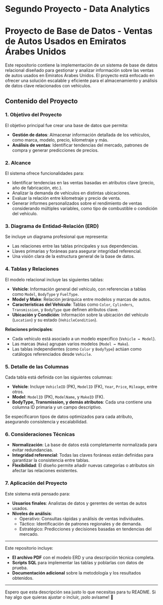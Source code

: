 # Segundo Proyecto - Data Analytics

# Proyecto de Base de Datos - Ventas de Autos Usados en Emiratos Árabes Unidos

Este repositorio contiene la implementación de un sistema de base de datos relacional diseñado para gestionar y analizar información sobre las ventas de autos usados en Emiratos Árabes Unidos. El proyecto está enfocado en ofrecer una solución escalable y eficiente para el almacenamiento y análisis de datos clave relacionados con vehículos.

## Contenido del Proyecto

### 1. Objetivo del Proyecto
El objetivo principal fue crear una base de datos que permita:
- **Gestión de datos**: Almacenar información detallada de los vehículos, como marca, modelo, precio, kilometraje y más.
- **Análisis de ventas**: Identificar tendencias del mercado, patrones de compra y generar predicciones de precios.

### 2. Alcance
El sistema ofrece funcionalidades para:
- Identificar tendencias en las ventas basadas en atributos clave (precio, año de fabricación, etc.).
- Analizar la demanda de vehículos en distintas ubicaciones.
- Evaluar la relación entre kilometraje y precio de venta.
- Generar informes personalizados sobre el rendimiento de ventas considerando múltiples variables, como tipo de combustible o condición del vehículo.

### 3. Diagrama de Entidad-Relación (ERD)
Se incluye un diagrama profesional que representa:
- Las relaciones entre las tablas principales y sus dependencias.
- Llaves primarias y foráneas para asegurar integridad referencial.
- Una visión clara de la estructura general de la base de datos.

### 4. Tablas y Relaciones
El modelo relacional incluye las siguientes tablas:
- **Vehicle**: Información general del vehículo, con referencias a tablas como `Model`, `BodyType` y `FuelType`.
- **Model y Make**: Relación jerárquica entre modelos y marcas de autos.
- **Características del Vehículo**: Tablas como `Color`, `Cylinders`, `Transmission`, y `BodyType` que definen atributos clave.
- **Ubicación y Condición**: Información sobre la ubicación del vehículo (`Location`) y su estado (`VehicleCondition`).

**Relaciones principales**:
- Cada vehículo está asociado a un modelo específico (`Vehicle ↔ Model`).
- Las marcas (`Make`) agrupan varios modelos (`Model ↔ Make`).
- Las tablas independientes (como `Color` y `BodyType`) actúan como catálogos referenciados desde `Vehicle`.

### 5. Detalle de las Columnas
Cada tabla está definida con las siguientes columnas:
- **Vehicle**: Incluye `VehicleID` (PK), `ModelID` (FK), `Year`, `Price`, `Mileage`, entre otros.
- **Model**: `ModelID` (PK), `ModelName`, y `MakeID` (FK).
- **BodyType, Transmission, y demás atributos**: Cada una contiene una columna ID primaria y un campo descriptivo.

Se especificaron tipos de datos optimizados para cada atributo, asegurando consistencia y escalabilidad.

### 6. Consideraciones Técnicas
- **Normalización**: La base de datos está completamente normalizada para evitar redundancias.
- **Integridad referencial**: Todas las claves foráneas están definidas para garantizar la consistencia entre tablas.
- **Flexibilidad**: El diseño permite añadir nuevas categorías o atributos sin afectar las relaciones existentes.

### 7. Aplicación del Proyecto
Este sistema está pensado para:
- **Usuarios finales**: Analistas de datos y gerentes de ventas de autos usados.
- **Niveles de análisis**:
  - Operativo: Consultas rápidas y análisis de ventas individuales.
  - Táctico: Identificación de patrones regionales y de demanda.
  - Estratégico: Predicciones y decisiones basadas en tendencias del mercado.

---

Este repositorio incluye:
- **El archivo PDF** con el modelo ERD y una descripción técnica completa.
- **Scripts SQL** para implementar las tablas y poblarlas con datos de prueba.
- **Documentación adicional** sobre la metodología y los resultados obtenidos.

---

Espero que esta descripción sea justo lo que necesitas para tu README. Si hay algo que quieras ajustar o incluir, ¡solo avísame! 🚀

